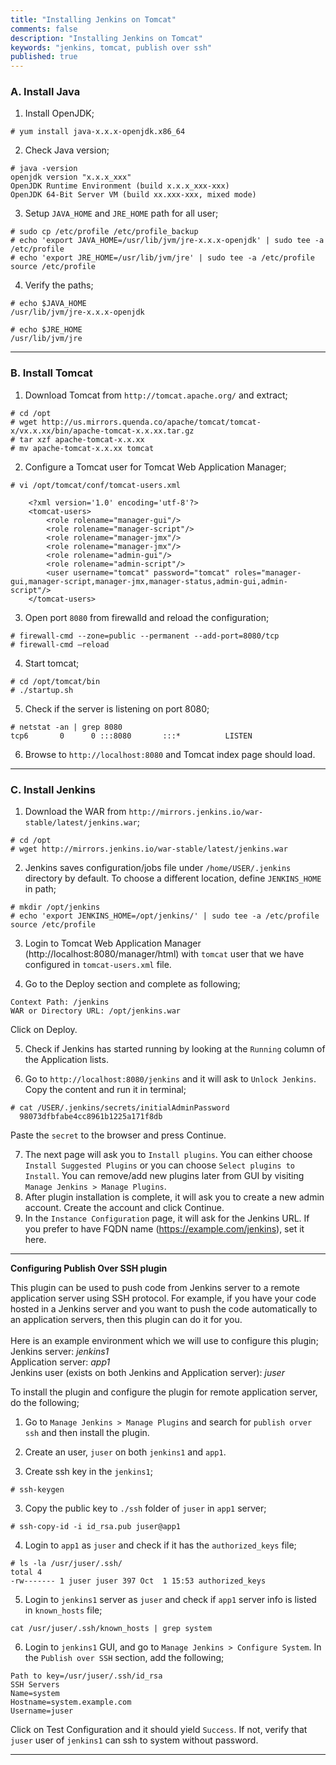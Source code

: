 ```yaml
---
title: "Installing Jenkins on Tomcat"
comments: false
description: "Installing Jenkins on Tomcat"
keywords: "jenkins, tomcat, publish over ssh"
published: true
---
```


### A. Install Java

1. Install OpenJDK;
```
# yum install java-x.x.x-openjdk.x86_64
```

2. Check Java version;
```
# java -version
openjdk version "x.x.x_xxx"
OpenJDK Runtime Environment (build x.x.x_xxx-xxx)
OpenJDK 64-Bit Server VM (build xx.xxx-xxx, mixed mode)
```

3. Setup `JAVA_HOME` and `JRE_HOME` path for all user;
```
# sudo cp /etc/profile /etc/profile_backup
# echo 'export JAVA_HOME=/usr/lib/jvm/jre-x.x.x-openjdk' | sudo tee -a /etc/profile
# echo 'export JRE_HOME=/usr/lib/jvm/jre' | sudo tee -a /etc/profile
source /etc/profile
```

4. Verify the paths;
```
# echo $JAVA_HOME
/usr/lib/jvm/jre-x.x.x-openjdk
```
```
# echo $JRE_HOME
/usr/lib/jvm/jre
```

---

### B. Install Tomcat

1. Download Tomcat from `http://tomcat.apache.org/` and extract;
```
# cd /opt
# wget http://us.mirrors.quenda.co/apache/tomcat/tomcat-x/vx.x.xx/bin/apache-tomcat-x.x.xx.tar.gz
# tar xzf apache-tomcat-x.x.xx
# mv apache-tomcat-x.x.xx tomcat
```

2. Configure a Tomcat user for Tomcat Web Application Manager;
```
# vi /opt/tomcat/conf/tomcat-users.xml
```    
```    
    <?xml version='1.0' encoding='utf-8'?>
    <tomcat-users>
        <role rolename="manager-gui"/>
        <role rolename="manager-script"/>
        <role rolename="manager-jmx"/>
        <role rolename="manager-jmx"/>
        <role rolename="admin-gui"/>
        <role rolename="admin-script"/>
        <user username="tomcat" password="tomcat" roles="manager-gui,manager-script,manager-jmx,manager-status,admin-gui,admin-script"/>
    </tomcat-users>
```

3. Open port `8080` from firewalld and reload the configuration;
```
# firewall-cmd --zone=public --permanent --add-port=8080/tcp
# firewall-cmd –reload
```

4. Start tomcat;
```
# cd /opt/tomcat/bin
# ./startup.sh
```

5. Check if the server is listening on port 8080;
```
# netstat -an | grep 8080
tcp6       0      0 :::8080       :::*          LISTEN
```

6. Browse to `http://localhost:8080` and Tomcat index page should load.

---

### C. Install Jenkins
1. Download the WAR from `http://mirrors.jenkins.io/war-stable/latest/jenkins.war`;
```
# cd /opt
# wget http://mirrors.jenkins.io/war-stable/latest/jenkins.war
```

2. Jenkins saves configuration/jobs file under `/home/USER/.jenkins` directory by default. To choose a different location, define `JENKINS_HOME` in path;
```
# mkdir /opt/jenkins
# echo 'export JENKINS_HOME=/opt/jenkins/' | sudo tee -a /etc/profile
source /etc/profile
```

3. Login to Tomcat Web Application Manager (http://localhost:8080/manager/html) with `tomcat` user that we have configured in `tomcat-users.xml` file.

4. Go to the Deploy section and complete as following;
```
Context Path: /jenkins
WAR or Directory URL: /opt/jenkins.war
```
Click on Deploy.

5. Check if Jenkins has started running by looking at the `Running` column of the Application lists.

6. Go to `http://localhost:8080/jenkins` and it will ask to `Unlock Jenkins`. Copy the content and run it in terminal;
```
# cat /USER/.jenkins/secrets/initialAdminPassword
  98073dfbfabe4cc8961b1225a171f8db
```
Paste the `secret` to the browser and press Continue.

7. The next page will ask you to `Install plugins`. You can either choose `Install Suggested Plugins` or you can choose `Select plugins to Install`. You can remove/add new plugins later from GUI by visiting `Manage Jenkins > Manage Plugins`.
8. After plugin installation is complete, it will ask you to create a new admin account. Create the account and click Continue.
9. In the `Instance Configuration` page, it will ask for the Jenkins URL. If you prefer to have FQDN name (https://example.com/jenkins), set it here.

---

**Configuring Publish Over SSH plugin**

This plugin can be used to push code from Jenkins server to a remote application server using SSH protocol. For example, if you have your code hosted in a Jenkins server and you want to push the code automatically to an application servers, then this plugin can do it for you.<br /><br />
Here is an example environment which we will use to configure this plugin;  
Jenkins server: _jenkins1_  
Application server: _app1_  
Jenkins user (exists on both Jenkins and Application server): _juser_  

To install the plugin and configure the plugin for remote application server, do the following;

1. Go to `Manage Jenkins > Manage Plugins` and search for `publish orver ssh` and then install the plugin.

2. Create an user, `juser` on both `jenkins1` and `app1`.

3. Create ssh key in the `jenkins1`;
```
# ssh-keygen
```

3. Copy the public key to `./ssh` folder of `juser` in `app1` server;
```
# ssh-copy-id -i id_rsa.pub juser@app1 
```

4. Login to `app1` as `juser` and check if it has the `authorized_keys` file;
```
# ls -la /usr/juser/.ssh/
total 4
-rw------- 1 juser juser 397 Oct  1 15:53 authorized_keys
```

5. Login to `jenkins1` server as `juser` and check if `app1` server info is listed in `known_hosts` file;
```
cat /usr/juser/.ssh/known_hosts | grep system
```

6. Login to `jenkins1` GUI, and go to `Manage Jenkins > Configure System`. In the `Publish over SSH` section, add the following;
```
Path to key=/usr/juser/.ssh/id_rsa
SSH Servers
Name=system
Hostname=system.example.com
Username=juser
```
Click on Test Configuration and it should yield `Success`. If not, verify that `juser` user of `jenkins1` can ssh to system without password.

---
